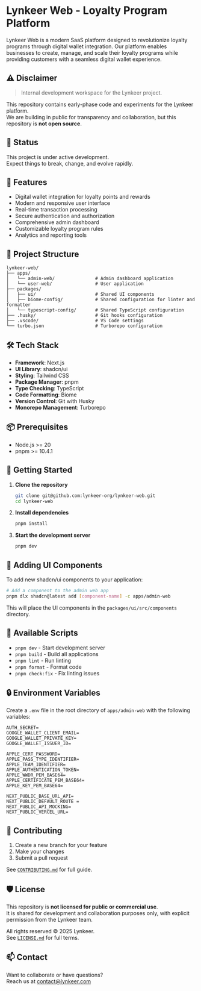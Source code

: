 # Lynkeer Web - Loyalty Program Platform

Lynkeer Web is a modern SaaS platform designed to revolutionize loyalty programs through digital wallet integration. Our platform enables businesses to create, manage, and scale their loyalty programs while providing customers with a seamless digital wallet experience.

## ⚠️ Disclaimer 
> Internal development workspace for the Lynkeer project.

This repository contains early-phase code and experiments for the Lynkeer platform.  
We are building in public for transparency and collaboration, but this repository is **not open source**.

## 🚧 Status

This project is under active development.  
Expect things to break, change, and evolve rapidly.

## 🚀 Features

- Digital wallet integration for loyalty points and rewards
- Modern and responsive user interface
- Real-time transaction processing
- Secure authentication and authorization
- Comprehensive admin dashboard
- Customizable loyalty program rules
- Analytics and reporting tools

## 📁 Project Structure

```
lynkeer-web/
├── apps/
│   └── admin-web/               # Admin dashboard application
│   └── user-web/                # User application
├── packages/
│   ├── ui/                      # Shared UI components
│   ├── biome-config/            # Shared configuration for linter and formatter
│   └── typescript-config/       # Shared TypeScript configuration
├── .husky/                      # Git hooks configuration
├── .vscode/                     # VS Code settings
└── turbo.json                   # Turborepo configuration
```

## 🛠️ Tech Stack

- **Framework**: Next.js
- **UI Library**: shadcn/ui
- **Styling**: Tailwind CSS
- **Package Manager**: pnpm
- **Type Checking**: TypeScript
- **Code Formatting**: Biome
- **Version Control**: Git with Husky
- **Monorepo Management**: Turborepo

## 📦 Prerequisites

- Node.js >= 20
- pnpm >= 10.4.1

## 🚀 Getting Started

1. **Clone the repository**
   ```bash
   git clone git@github.com:lynkeer-org/lynkeer-web.git
   cd lynkeer-web
   ```

2. **Install dependencies**
   ```bash
   pnpm install
   ```

3. **Start the development server**
   ```bash
   pnpm dev
   ```

## 🎨 Adding UI Components

To add new shadcn/ui components to your application:

```bash
# Add a component to the admin web app
pnpm dlx shadcn@latest add [component-name] -c apps/admin-web
```

This will place the UI components in the `packages/ui/src/components` directory.

## 📝 Available Scripts

- `pnpm dev` - Start development server
- `pnpm build` - Build all applications
- `pnpm lint` - Run linting
- `pnpm format` - Format code
- `pnpm check:fix` - Fix linting issues

## 🔒 Environment Variables

Create a `.env` file in the root directory of `apps/admin-web` with the following variables:

```env
AUTH_SECRET=
GOOGLE_WALLET_CLIENT_EMAIL=
GOOGLE_WALLET_PRIVATE_KEY=
GOOGLE_WALLET_ISSUER_ID=

APPLE_CERT_PASSWORD=
APPLE_PASS_TYPE_IDENTIFIER=
APPLE_TEAM_IDENTIFIER=
APPLE_AUTHENTICATION_TOKEN=
APPLE_WWDR_PEM_BASE64=
APPLE_CERTIFICATE_PEM_BASE64=
APPLE_KEY_PEM_BASE64=

NEXT_PUBLIC_BASE_URL_API=
NEXT_PUBLIC_DEFAULT_ROUTE = 
NEXT_PUBLIC_API_MOCKING=
NEXT_PUBLIC_VERCEL_URL=
```

## 🤝 Contributing

1. Create a new branch for your feature
2. Make your changes
3. Submit a pull request

See [`CONTRIBUTING.md`](./CONTRIBUTING.md) for full guide.

## 🛡️ License

This repository is **not licensed for public or commercial use**.  
It is shared for development and collaboration purposes only, with explicit permission from the Lynkeer team.

All rights reserved © 2025 Lynkeer.  
See [`LICENSE.md`](./LICENSE.md) for full terms.

## 📫 Contact

Want to collaborate or have questions?  
Reach us at [contact@lynkeer.com](mailto:contact@lynkeer.com)
